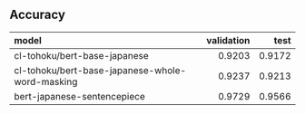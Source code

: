 ## Accuracy
|model|validation|test|
|:----|---------:|---:|
|cl-tohoku/bert-base-japanese|0.9203|0.9172|
|cl-tohoku/bert-base-japanese-whole-word-masking|0.9237|0.9213|
|bert-japanese-sentencepiece|0.9729|0.9566|